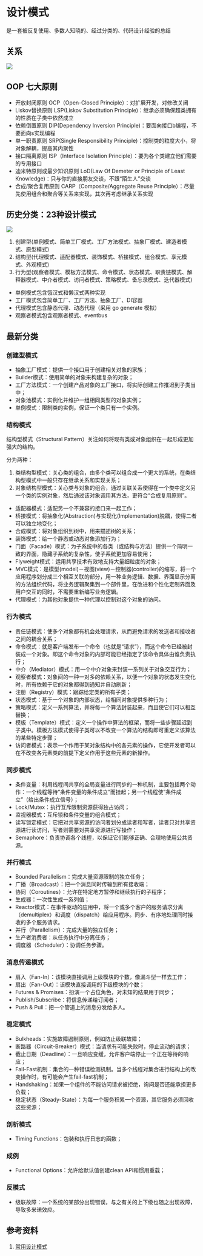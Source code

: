 # 设计模式
是一套被反复使用、多数人知晓的、经过分类的、代码设计经验的总结

## 关系
![](.introduction_images/relation.png)


## OOP 七大原则
* 开放封闭原则 OCP（Open-Closed Principle）：对扩展开发，对修改关闭
* Liskov替换原则 LSP(Liskov Substitution Principle)：继承必须确保超类拥有的性质在子类中依然成立
* 依赖倒置原则 DIP(Dependency Inversion Principle)：要面向接口b编程，不要面向s实现编程
* 单一职责原则 SRP(Single Responsibility Principle)：控制类的粒度大小，将对象解耦，提高其内聚性
* 接口隔离原则 ISP（Interface Isolation Principle）：要为各个类建立他们需要的专用接口
* 迪米特原则或最少知识原则 LoD(Law Of Demeter or Principle of Least Knowledge)：只与你的直接朋友交谈，不跟“陌生人”交谈
* 合成/聚合复用原则 CARP（Composite/Aggregate Reuse Principle）：尽量先使用组合和聚合等关系来实现，其次再考虑继承关系实现


## 历史分类：23种设计模式
![](.introduction_images/design_mode.png)

1. 创建型(单例模式、简单工厂模式、工厂方法模式、抽象厂模式、建造者模式、原型模式)
2. 结构型(代理模式、适配器模式、装饰模式、桥接模式、组合模式、享元模式、外观模式)
3. 行为型(观察者模式、模板方法模式、命令模式、状态模式、职责链模式、解释器模式、中介者模式、访问者模式、策略模式、备忘录模式、迭代器模式)

- 单例模式包含饿汉式和懒汉式两种实现
- 工厂模式包含简单工厂、工厂方法、抽象工厂、DI容器
- 代理模式包含静态代理、动态代理（采用 go generate 模拟）
- 观察者模式包含观察者模式、eventbus

## 最新分类

### 创建型模式

- 抽象工厂模式：提供一个接口用于创建相关对象的家族；
- Builder模式：使用简单的对象来构建复杂的对象；
- 工厂方法模式：一个创建产品对象的工厂接口，将实际创建工作推迟到子类当中；
- 对象池模式：实例化并维护一组相同类型的对象实例；
- 单例模式：限制类的实例，保证一个类只有一个实例。

### 结构模式
结构型模式（Structural Pattern）关注如何将现有类或对象组织在一起形成更加强大的结构。

分为两种：

1. 类结构型模式：关心类的组合，由多个类可以组合成一个更大的系统，在类结构型模式中一般只存在继承关系和实现关系；
2. 对象结构型模式：关心类与对象的组合，通过关联关系使得在一个类中定义另一个类的实例对象，然后通过该对象调用其方法，更符合“合成复用原则”。


- 适配器模式：适配另一个不兼容的接口来一起工作；
- 桥接模式：将抽象化(Abstraction)与实现化(Implementation)脱耦，使得二者可以独立地变化；
- 合成模式：将对象组织到树中，用来描述树的关系；
- 装饰模式：给一个静态或动态对象添加行为；
- 门面（Facade）模式：为子系统中的各类（或结构与方法）提供一个简明一致的界面，隐藏子系统的复杂性，使子系统更加容易使用；
- Flyweight模式：运用共享技术有效地支持大量细粒度的对象；
- MVC模式：是模型(model)－视图(view)－控制器(controller)的缩写，将一个应用程序划分成三个相互关联的部分，用一种业务逻辑、数据、界面显示分离的方法组织代码，将业务逻辑聚集到一个部件里，在改进和个性化定制界面及用户交互的同时，不需要重新编写业务逻辑。
- 代理模式：为其他对象提供一种代理以控制对这个对象的访问。

### 行为模式
- 责任链模式：使多个对象都有机会处理请求，从而避免请求的发送者和接收者之间的耦合关系；
- 命令模式：就是客户端发布一个命令（也就是“请求”），而这个命令已经被封装成一个对象。即这个命令对象的内部可能已经指定了该命令具体由谁负责执行；
- 中介（Mediator）模式：用一个中介对象来封装一系列关于对象交互行为；
- 观察者模式：对象间的一种一对多的依赖关系，以便一个对象的状态发生变化时，所有依赖于它的对象都得到通知并自动刷新；
- 注册（Registry）模式：跟踪给定类的所有子类；
- 状态模式：基于一个对象的内部状态，给相同对象提供多种行为；
- 策略模式：定义一系列算法，并将每一个算法封装起来，而且使它们可以相互替换；
- 模板（Template）模式：定义一个操作中算法的框架，而将一些步骤延迟到子类中。模板方法模式使得子类可以不改变一个算法的结构即可重定义该算法的某些特定步骤；
- 访问者模式：表示一个作用于某对象结构中的各元素的操作，它使开发者可以在不改变各元素类的前提下定义作用于这些元素的新操作。

### 同步模式
- 条件变量：利用线程间共享的全局变量进行同步的一种机制，主要包括两个动作：一个线程等待”条件变量的条件成立”而挂起；另一个线程使”条件成立”（给出条件成立信号）；
- Lock/Mutex：执行互斥限制资源获得独占访问；
- 监视器模式：互斥锁和条件变量的组合模式；
- 读写锁定模式：它把对共享资源的访问者划分成读者和写者，读者只对共享资源进行读访问，写者则需要对共享资源进行写操作；
- Semaphore：负责协调各个线程，以保证它们能够正确、合理地使用公共资源。

### 并行模式
- Bounded Parallelism：完成大量资源限制的独立任务；
- 广播（Broadcast）：把一个消息同时传输到所有接收端；
- 协同（Coroutines）：允许在特定地方暂停和继续执行的子程序；
- 生成器：一次性生成一系列值；
- Reactor模式：在事件驱动的应用中，将一个或多个客户的服务请求分离（demultiplex）和调度（dispatch）给应用程序。同步、有序地处理同时接收的多个服务请求。
- 并行（Parallelism）：完成大量的独立任务；
- 生产者消费者：从任务执行中分离任务；
- 调度器（Scheduler）：协调任务步骤。
	
### 消息传递模式
- 扇入（Fan-In）：该模块直接调用上级模块的个数，像漏斗型一样去工作；
- 扇出（Fan-Out）：该模块直接调用的下级模块的个数；
- Futures & Promises：扮演一个占位角色，对未知的结果用于同步；
- Publish/Subscribe：将信息传递给订阅者；
- Push & Pull：把一个管道上的消息分发给多人。

### 稳定模式
- Bulkheads：实施故障遏制原则，例如防止级联故障；
- 断路器（Circuit-Breaker）模式：当请求有可能失败时，停止流动的请求；
- 截止日期（Deadline）：一旦响应变缓，允许客户端停止一个正在等待的响应；
- Fail-Fast机制：集合的一种错误检测机制。当多个线程对集合进行结构上的改变操作时，有可能会产生fail-fast机制；
- Handshaking：如果一个组件的不能访问请求被拒绝，询问是否还能承担更多负载；
- 稳定状态（Steady-State）：为每一个服务积累一个资源，其它服务必须回收这些资源；

### 剖析模式
- Timing Functions：包装和执行日志的函数；
	
### 成例
- Functional Options：允许给默认值创建clean API和惯用重载；
	
### 反模式
- 级联故障：一个系统的某部分出现错误，与之有关的上下级也随之出现故障，导致多米诺效应。


## 参考资料

1. [常用设计模式](https://github.com/mohuishou/go-design-pattern/blob/master/readme.md)

